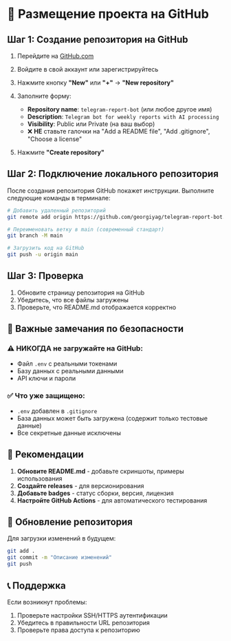 # 🚀 Размещение проекта на GitHub

## Шаг 1: Создание репозитория на GitHub

1. Перейдите на [GitHub.com](https://github.com)
2. Войдите в свой аккаунт или зарегистрируйтесь
3. Нажмите кнопку **"New"** или **"+"** → **"New repository"**
4. Заполните форму:
   - **Repository name**: `telegram-report-bot` (или любое другое имя)
   - **Description**: `Telegram bot for weekly reports with AI processing`
   - **Visibility**: Public или Private (на ваш выбор)
   - ❌ **НЕ** ставьте галочки на "Add a README file", "Add .gitignore", "Choose a license"

5. Нажмите **"Create repository"**

## Шаг 2: Подключение локального репозитория

После создания репозитория GitHub покажет инструкции. Выполните следующие команды в терминале:

```bash
# Добавить удаленный репозиторий
git remote add origin https://github.com/georgiyag/telegram-report-bot.git

# Переименовать ветку в main (современный стандарт)
git branch -M main

# Загрузить код на GitHub
git push -u origin main
```

## Шаг 3: Проверка

1. Обновите страницу репозитория на GitHub
2. Убедитесь, что все файлы загружены
3. Проверьте, что README.md отображается корректно

## 🔐 Важные замечания по безопасности

### ⚠️ НИКОГДА не загружайте на GitHub:
- Файл `.env` с реальными токенами
- Базу данных с реальными данными
- API ключи и пароли

### ✅ Что уже защищено:
- `.env` добавлен в `.gitignore`
- База данных может быть загружена (содержит только тестовые данные)
- Все секретные данные исключены

## 📝 Рекомендации

1. **Обновите README.md** - добавьте скриншоты, примеры использования
2. **Создайте releases** - для версионирования
3. **Добавьте badges** - статус сборки, версия, лицензия
4. **Настройте GitHub Actions** - для автоматического тестирования

## 🔄 Обновление репозитория

Для загрузки изменений в будущем:

```bash
git add .
git commit -m "Описание изменений"
git push
```

## 📞 Поддержка

Если возникнут проблемы:
1. Проверьте настройки SSH/HTTPS аутентификации
2. Убедитесь в правильности URL репозитория
3. Проверьте права доступа к репозиторию